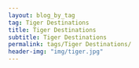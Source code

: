 ```yaml
---
layout: blog_by_tag
tag: Tiger Destinations
title: Tiger Destinations
subtitle: Tiger Destinations
permalink: tags/Tiger Destinations/
header-img: "img/tiger.jpg"
---
```

